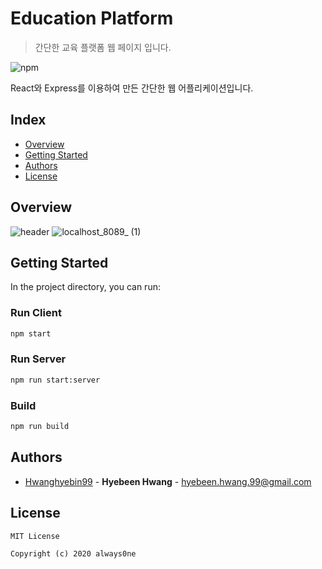 # Education Platform
> 간단한 교육 플랫폼 웹 페이지 입니다.

![npm](https://img.shields.io/npm/v/npm)


React와 Express를 이용하여 만든 간단한 웹 어플리케이션입니다.

## Index
  - [Overview](#overview) 
  - [Getting Started](#getting-started)
  - [Authors](#authors)
  - [License](#license)

## Overview

![header](https://user-images.githubusercontent.com/43427200/131356172-8896705f-432e-4cf8-abf0-15a1cf29872a.png)
![localhost_8089_ (1)](https://user-images.githubusercontent.com/43427200/131356390-ea8404bc-2182-4ee3-b1bb-29f458fe4561.png)

## Getting Started

In the project directory, you can run:

### Run Client
```sh
npm start
```
### Run Server
```sh
npm run start:server
```
### Build
```sh
npm run build
```

## Authors
  - [Hwanghyebin99](https://github.com/Hwanghyebin99) - **Hyebeen Hwang** - <hyebeen.hwang.99@gmail.com>

## License

```
MIT License

Copyright (c) 2020 always0ne
